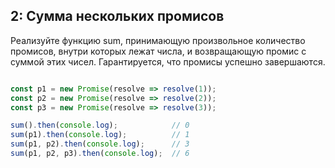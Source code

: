 ## 2: Сумма нескольких промисов
Реализуйте функцию sum, принимающую произвольное количество промисов, внутри которых лежат числа, и возвращающую промис с суммой этих чисел.
Гарантируется, что промисы успешно завершаются.

```js

const p1 = new Promise(resolve => resolve(1));
const p2 = new Promise(resolve => resolve(2));
const p3 = new Promise(resolve => resolve(3));

sum().then(console.log);            // 0
sum(p1).then(console.log);          // 1
sum(p1, p2).then(console.log);      // 3
sum(p1, p2, p3).then(console.log);  // 6


```
